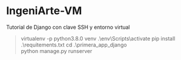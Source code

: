 # IngeniArte-VM
Tutorial de Django con clave SSH y entorno virtual

> virtualenv -p python3.8.0 venv
> .\env\Scripts\activate
> pip install .\requitements.txt
> cd .\primera_app_django\
> python manage.py runserver
